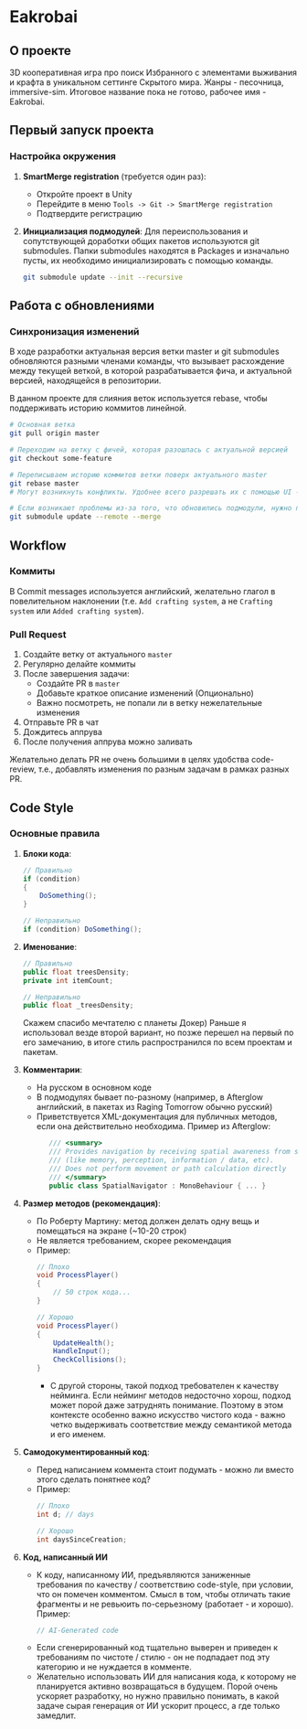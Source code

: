 # Eakrobai

## О проекте
3D кооперативная игра про поиск Избранного с элементами выживания и крафта в уникальном сеттинге Скрытого мира. Жанры - песочница, immersive-sim.
Итоговое название пока не готово, рабочее имя - Eakrobai.

## Первый запуск проекта

### Настройка окружения
1. **SmartMerge registration** (требуется один раз):
   - Откройте проект в Unity
   - Перейдите в меню `Tools -> Git -> SmartMerge registration`
   - Подтвердите регистрацию

2. **Инициализация подмодулей**:
   Для переиспользования и сопутствующей доработки общих пакетов используются git submodules.
   Папки submodules находятся в Packages и изначально пусты, их необходимо инициализировать с помощью команды.
   ```bash
   git submodule update --init --recursive
   ```

## Работа с обновлениями

### Синхронизация изменений
В ходе разработки актуальная версия ветки master и git submodules обновляются разными членами команды, что вызывает расхождение между текущей веткой, в которой разрабатывается фича, и актуальной версией, находящейся в репозитории.

В данном проекте для слияния веток используется rebase, чтобы поддерживать историю коммитов линейной.
```bash
# Основная ветка
git pull origin master

# Переходим на ветку с фичей, которая разошлась с актуальной версией
git checkout some-feature

# Переписываем историю коммитов ветки поверх актуального master
git rebase master
# Могут возникнуть конфликты. Удобнее всего разрешать их с помощью UI - например, в VS Code есть встроенный интерфейс для этого.

# Если возникают проблемы из-за того, что обновились подмодули, нужно подтянуть актуальную версию подмодулей
git submodule update --remote --merge
```

## Workflow

### Коммиты
В Commit messages используется английский, желательно глагол в повелительном наклонении (т.е. `Add crafting system`, а не `Crafting system` или `Added crafting system`).

### Pull Request

1. Создайте ветку от актуального `master`
2. Регулярно делайте коммиты
3. После завершения задачи:
   - Создайте PR в `master`
   - Добавьте краткое описание изменений (Опционально)
   - Важно посмотреть, не попали ли в ветку нежелательные изменения
4. Отправьте PR в чат
5. Дождитесь аппрува
6. После получения аппрува можно заливать

Желательно делать PR не очень большими в целях удобства code-review, т.е., добавлять изменения по разным задачам в рамках разных PR.

## Code Style

### Основные правила
1. **Блоки кода**:
   ```csharp
   // Правильно
   if (condition)
   {
       DoSomething();
   }

   // Неправильно
   if (condition) DoSomething();
   ```

2. **Именование**:
   ```csharp
   // Правильно
   public float treesDensity;
   private int itemCount;

   // Неправильно
   public float _treesDensity;
   ```
   Скажем спасибо мечтателю с планеты Докер) Раньше я использовал везде второй вариант, но позже перешел на первый по его замечанию, в итоге стиль распространился по всем проектам и пакетам.

3. **Комментарии**:
   - На русском в основном коде
   - В подмодулях бывает по-разному (например, в Afterglow английский, в пакетах из Raging Tomorrow обычно русский)
   - Приветствуется XML-документация для публичных методов, если она действительно необходима.
   Пример из Afterglow:
     ```csharp
        /// <summary>
        /// Provides navigation by receiving spatial awareness from specified providers
        /// (like memory, perception, information / data, etc).
        /// Does not perform movement or path calculation directly
        /// </summary>
        public class SpatialNavigator : MonoBehaviour { ... }
     ```

4. **Размер методов (рекомендация)**:
   - По Роберту Мартину: метод должен делать одну вещь и помещаться на экране (~10-20 строк)
   - Не является требованием, скорее рекомендация
   - Пример:
     ```csharp
     // Плохо
     void ProcessPlayer()
     {
         // 50 строк кода...
     }

     // Хорошо
     void ProcessPlayer()
     {
         UpdateHealth();
         HandleInput();
         CheckCollisions();
     }
     ```
     - С другой стороны, такой подход требователен к качеству нейминга. Если нейминг методов недосточно хорош, подход может порой даже затруднять понимание. Поэтому в этом контексте особенно важно искусство чистого кода - важно четко выдерживать соответствие между семантикой метода и его именем.

5. **Самодокументированный код**:
   - Перед написанием коммента стоит подумать - можно ли вместо этого сделать понятнее код?
   - Пример:
     ```csharp
     // Плохо
     int d; // days

     // Хорошо
     int daysSinceCreation;
     ```
6. **Код, написанный ИИ**
   - К коду, написанному ИИ, предъявляются заниженные требования по качеству / соответствию code-style, при условии, что он помечен комментом. Смысл в том, чтобы отличать такие фрагменты и не ревьюить по-серьезному (работает - и хорошо).
   Пример:
     ```csharp
     // AI-Generated code
     ```
   - Если сгенерированный код тщательно выверен и приведен к требованиям по чистоте / стилю - он не подпадает под эту категорию и не нуждается в комменте.
   - Желательно использовать ИИ для написания кода, к которому не планируется активно возвращаться в будущем. Порой очень ускоряет разработку, но нужно правильно понимать, в какой задаче сырая генерация от ИИ ускорит процесс, а где только замедлит.
